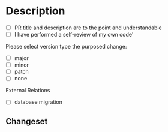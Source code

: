 # Description

<!-- Please include a summary of the change and which issue is fixed.
List any external dependencies that are required for this change. -->

- [ ] PR title and description are to the point and understandable
- [ ] I have performed a self-review of my own code'

Please select version type the purposed change:
- [ ] major
- [ ] minor
- [ ] patch
- [ ] none <!--- Creates an empty changeset --> 

External Relations
- [ ] database migration


## Changeset

<!--- Write your changeset here -->
